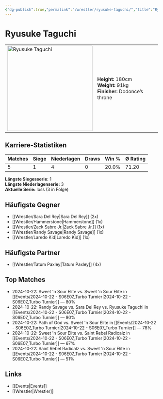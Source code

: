 ```yaml
---
{"dg-publish":true,"permalink":"/wrestler/ryusuke-taguchi/","title":"Ryusuke Taguchi","tags":["wrestler"],"noteIcon":""}
---
```



# Ryusuke Taguchi

<table>
        <tr>
        <td><img src="https://github.com/CptSpaulding1980/choke-slam-wrestling/releases/download/images/Ryusuke_Taguchi.png" width="280" alt="Ryusuke Taguchi"></td>
        <td>
        <b>Height:</b> 180cm<br>
        <b>Weight:</b> 91kg<br>
        <b>Finisher:</b> Dodonce’s throne<br>
        </td>
        </tr>
        </table>
        
## Karriere-Statistiken

| Matches | Siege | Niederlagen | Draws | Win % | Ø Rating |
|---------|-------|-------------|-------|-------|-----------|
| 5 | 1 | 4 | 0 | 20.0% | 71.20 |

**Längste Siegesserie:** 1<br>**Längste Niederlagenserie:** 3<br>**Aktuelle Serie:** loss (3 in Folge)


## Häufigste Gegner
- [[Wrestler/Sara Del Rey\|Sara Del Rey]] (2x)
- [[Wrestler/Hammerstone\|Hammerstone]] (1x)
- [[Wrestler/Zack Sabre Jr.\|Zack Sabre Jr.]] (1x)
- [[Wrestler/Randy Savage\|Randy Savage]] (1x)
- [[Wrestler/Laredo Kid\|Laredo Kid]] (1x)

## Häufigste Partner
- [[Wrestler/Tatum Paxley\|Tatum Paxley]] (4x)

## Top Matches
- 2024-10-22: Sweet 'n Sour Elite vs. Sweet 'n Sour Elite in [[Events/2024-10-22 - S06E07_Turbo Turnier\|2024-10-22 - S06E07_Turbo Turnier]] — 80%
- 2024-10-22: Randy Savage vs. Sara Del Rey vs. Ryusuke Taguchi in [[Events/2024-10-22 - S06E07_Turbo Turnier\|2024-10-22 - S06E07_Turbo Turnier]] — 80%
- 2024-10-22: Path of God vs. Sweet 'n Sour Elite in [[Events/2024-10-22 - S06E07_Turbo Turnier\|2024-10-22 - S06E07_Turbo Turnier]] — 78%
- 2024-10-22: Sweet 'n Sour Elite vs. Saint Rebel Radicalz in [[Events/2024-10-22 - S06E07_Turbo Turnier\|2024-10-22 - S06E07_Turbo Turnier]] — 67%
- 2024-10-22: Saint Rebel Radicalz vs. Sweet 'n Sour Elite in [[Events/2024-10-22 - S06E07_Turbo Turnier\|2024-10-22 - S06E07_Turbo Turnier]] — 51%

## Links
- [[Events\|Events]]
- [[Wrestler\|Wrestler]]
